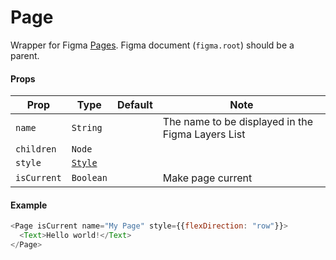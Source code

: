 # Page

Wrapper for Figma [Pages](https://www.figma.com/plugin-docs/api/PageNode/).
Figma document (`figma.root`) should be a parent.


#### Props

| Prop       | Type     | Default | Note                                              |
| ---------- | -------- | ------- | ------------------------------------------------- |
| `name`     | `String` |         | The name to be displayed in the Figma Layers List |
| `children` | `Node`   |         |                                                   |
| `style`    | [`Style`](/docs/styling.md)   |         |                                                   |
| `isCurrent`| `Boolean`|         | Make page current                                 |

#### Example

```javascript
<Page isCurrent name="My Page" style={{flexDirection: "row"}}>
  <Text>Hello world!</Text>
</Page>
```
